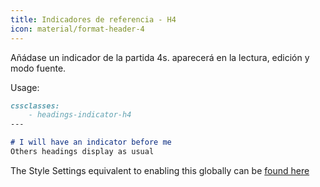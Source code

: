 ```yaml
---
title: Indicadores de referencia - H4
icon: material/format-header-4
---
```


Añádase un indicador de la partida 4s. aparecerá en la lectura, edición y
modo fuente.

Usage:

```md
cssclasses:
    - headings-indicator-h4
---

# I will have an indicator before me
Others headings display as usual
```

The Style Settings equivalent to enabling this globally can be [found here](../../Style-Settings/Editor/Typography/headings/index.md#for-heading-4)

